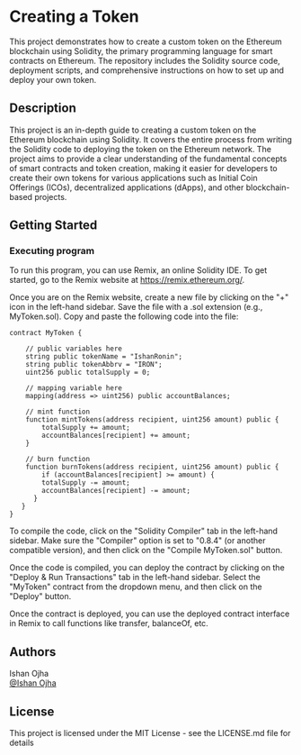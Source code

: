 # Creating a Token

This project demonstrates how to create a custom token on the Ethereum blockchain using Solidity, the primary programming language for smart contracts on Ethereum. The repository includes the Solidity source code, deployment scripts, and comprehensive instructions on how to set up and deploy your own token.
## Description

This project is an in-depth guide to creating a custom token on the Ethereum blockchain using Solidity. It covers the entire process from writing the Solidity code to deploying the token on the Ethereum network. The project aims to provide a clear understanding of the fundamental concepts of smart contracts and token creation, making it easier for developers to create their own tokens for various applications such as Initial Coin Offerings (ICOs), decentralized applications (dApps), and other blockchain-based projects.
## Getting Started

### Executing program

To run this program, you can use Remix, an online Solidity IDE. To get started, go to the Remix website at https://remix.ethereum.org/.

Once you are on the Remix website, create a new file by clicking on the "+" icon in the left-hand sidebar. Save the file with a .sol extension (e.g., MyToken.sol). Copy and paste the following code into the file:

```solidity
contract MyToken {

    // public variables here
    string public tokenName = "IshanRonin";
    string public tokenAbbrv = "IRON";
    uint256 public totalSupply = 0;

    // mapping variable here
    mapping(address => uint256) public accountBalances;

    // mint function
    function mintTokens(address recipient, uint256 amount) public {
        totalSupply += amount;
        accountBalances[recipient] += amount;
    }

    // burn function
    function burnTokens(address recipient, uint256 amount) public {
        if (accountBalances[recipient] >= amount) {
        totalSupply -= amount;
        accountBalances[recipient] -= amount;
      }
   }
}

```

To compile the code, click on the "Solidity Compiler" tab in the left-hand sidebar. Make sure the "Compiler" option is set to "0.8.4" (or another compatible version), and then click on the "Compile MyToken.sol" button.

Once the code is compiled, you can deploy the contract by clicking on the "Deploy & Run Transactions" tab in the left-hand sidebar. Select the "MyToken" contract from the dropdown menu, and then click on the "Deploy" button.

Once the contract is deployed, you can use the deployed contract interface in Remix to call functions like transfer, balanceOf, etc.
## Authors

Ishan Ojha  
[@Ishan Ojha](https://ishanojhahs@gmail.com)


## License

This project is licensed under the MIT License - see the LICENSE.md file for details
